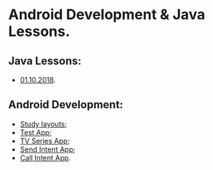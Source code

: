 # Android Development & Java Lessons.

## Java Lessons:
* [01.10.2018](Java_Lessons/2018_10_01/src).

## Android Development:
* [Study layouts](Android_Development/Project_01/app/src/main);
* [Test App](Android_Development/Project_02/app/src/main);
* [TV Series App](Android_Development/Project_03/app/src/main);
* [Send Intent App](Android_Development/Project_04/app/src/main);
* [Call Intent App](Android_Development/Project_05/app/src/main).

